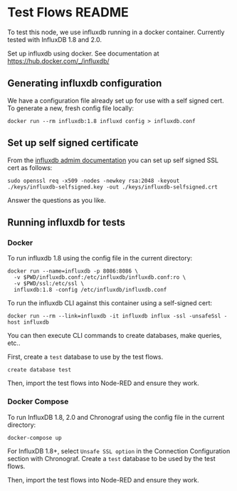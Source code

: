 # Test Flows README

To test this node, we use influxdb running in a docker container. Currently tested with InfluxDB 1.8 and 2.0.

Set up influxdb using docker. See documentation at https://hub.docker.com/_/influxdb/

## Generating influxdb configuration

We have a configuration file already set up for use with a self signed cert.  To generate a new, fresh config file locally:

    docker run --rm influxdb:1.8 influxd config > influxdb.conf

## Set up self signed certificate

From the [influxdb admim documentation](https://docs.influxdata.com/influxdb/v1.8/administration/https_setup/) you can set up
self signed SSL cert as follows:

    sudo openssl req -x509 -nodes -newkey rsa:2048 -keyout ./keys/influxdb-selfsigned.key -out ./keys/influxdb-selfsigned.crt

Answer the questions as you like.

## Running influxdb for tests

### Docker

To run influxdb 1.8 using the config file in the current directory:

    docker run --name=influxdb -p 8086:8086 \
      -v $PWD/influxdb.conf:/etc/influxdb/influxdb.conf:ro \
      -v $PWD/ssl:/etc/ssl \
      influxdb:1.8 -config /etc/influxdb/influxdb.conf

To run the influxdb CLI against this container using a self-signed cert:

    docker run --rm --link=influxdb -it influxdb influx -ssl -unsafeSsl -host influxdb

You can then execute CLI commands to create databases, make queries, etc..

First, create a `test` database to use by the test flows.  

    create database test

Then, import the test flows into Node-RED and ensure they work.

### Docker Compose

To run InfluxDB 1.8, 2.0 and Chronograf using the config file in the current directory:

    docker-compose up

For InfluxDB 1.8+, select `Unsafe SSL option` in the Connection Configuration section with Chronograf. Create a `test` database to be used by the test flows.

Then, import the test flows into Node-RED and ensure they work.
